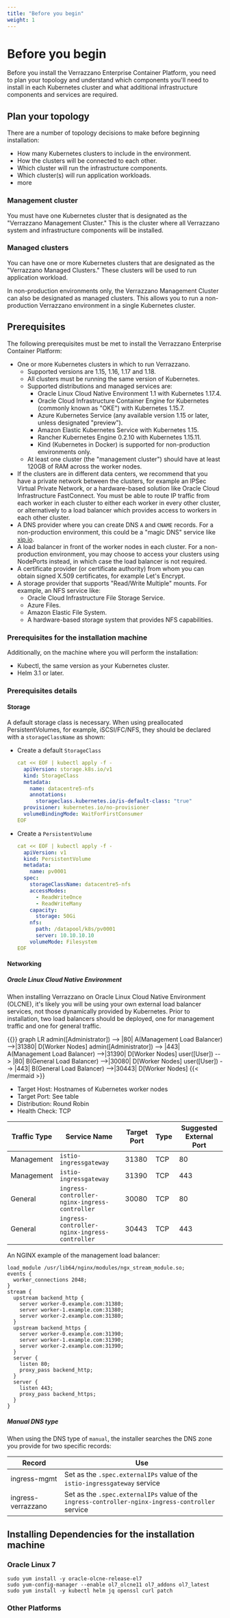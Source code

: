 ```yaml
---
title: "Before you begin"
weight: 1
---
```


# Before you begin

Before you install the Verrazzano Enterprise Container Platform, you need to plan your
topology and understand which components you'll need to install in each Kubernetes
cluster and what additional infrastructure components and services are required.

## Plan your topology

There are a number of topology decisions to make before beginning installation:

* How many Kubernetes clusters to include in the environment.
* How the clusters will be connected to each other.
* Which cluster will run the infrastructure components.
* Which cluster(s) will run application workloads.
* more

### Management cluster

You must have one Kubernetes cluster that is designated as the "Verrazzano Management
Cluster."  This is the cluster where all Verrazzano system and infrastructure
components will be installed.  

### Managed clusters

You can have one or more Kubernetes clusters that are designated as the "Verrazzano
Managed Clusters."  These clusters will be used to run application workload.

In non-production environments only, the Verrazzano Management Cluster can also be
designated as managed clusters.  This allows you to run a non-production Verrazzano
environment in a single Kubernetes cluster.



## Prerequisites

The following prerequisites must be met to install the Verrazzano Enterprise Container Platform:

* One or more Kubernetes clusters in which to run Verrazzano.  
    * Supported versions are 1.15, 1.16, 1.17 and 1.18.
    * All clusters must be running the same version of Kubernetes.
    * Supported distributions and managed services are:
        * Oracle Linux Cloud Native Environment 1.1 with Kubernetes 1.17.4.
        * Oracle Cloud Infrastructure Container Engine for Kubernetes (commonly known as "OKE")
          with Kubernetes 1.15.7.
        * Azure Kubernetes Service (any available version 1.15 or later, unless designated "preview").
        * Amazon Elastic Kubernetes Service with Kubernetes 1.15.
        * Rancher Kubernetes Engine 0.2.10 with Kubernetes 1.15.11.
        * Kind (Kubernetes in Docker) is supported for non-production environments only.
    * At least one cluster (the "management cluster") should have at least 120GB of RAM
      across the worker nodes.
* If the clusters are in different data centers, we recommend that you have a private network
  between the clusters, for example an IPSec Virtual Private Network, or a hardware-based
  solution like Oracle Cloud Infrastructure FastConnect.  You must be able to route IP traffic
  from each worker in each cluster to either each worker in every other cluster, or alternatively
  to a load balancer which provides access to workers in each other cluster.
* A DNS provider where you can create DNS `A` and `CNAME` records. For a non-production environment, this could
  be a "magic DNS" service like [xip.io](http://xip.io).
* A load balancer in front of the worker nodes in each cluster.  For a non-production environment,
  you may choose to access your clusters using NodePorts instead, in which case the load balancer
  is not required.
* A certificate provider (or certificate authority) from whom you can obtain signed X.509 certificates,
  for example Let's Encrypt.
* A storage provider that supports "Read/Write Multiple" mounts.  For example, an NFS service like:
    * Oracle Cloud Infrastructure File Storage Service.
    * Azure Files.
    * Amazon Elastic File System.
    * A hardware-based storage system that provides NFS capabilities.

### Prerequisites for the installation machine

Additionally, on the machine where you will perform the installation:

* Kubectl, the same version as your Kubernetes cluster.
* Helm 3.1 or later.


### Prerequisites details
#### Storage
A default storage class is necessary. When using preallocated PersistentVolumes, for example, iSCSI/FC/NFS,
they should be declared with a `storageClassName` as shown:
* Create a default `StorageClass`
  ```yaml
  cat << EOF | kubectl apply -f -
    apiVersion: storage.k8s.io/v1
    kind: StorageClass
    metadata:
      name: datacentre5-nfs
      annotations:
        storageclass.kubernetes.io/is-default-class: "true"
    provisioner: kubernetes.io/no-provisioner
    volumeBindingMode: WaitForFirstConsumer
  EOF
  ```
* Create a `PersistentVolume`
  ```yaml
  cat << EOF | kubectl apply -f -
    apiVersion: v1
    kind: PersistentVolume
    metadata:
      name: pv0001
    spec:
      storageClassName: datacentre5-nfs
      accessModes:
        - ReadWriteOnce
        - ReadWriteMany
      capacity:
        storage: 50Gi
      nfs:
        path: /datapool/k8s/pv0001
        server: 10.10.10.10
      volumeMode: Filesystem
  EOF
  ```

#### Networking

##### Oracle Linux Cloud Native Environment
When installing Verrazzano on Oracle Linux Cloud Native Environment (OLCNE), it's likely you will be using your
own external load balancer services, not those dynamically provided by Kubernetes.
Prior to installation, two load balancers should be deployed, one for management traffic and one
for general traffic.

{{<mermaid align="left">}}
graph LR
	admin([Administrator]) --> |80| A(Management Load Balancer) -->|31380| D[Worker Nodes]
	admin([Administrator]) --> |443| A(Management Load Balancer) -->|31390| D[Worker Nodes]
	user([User]) --> |80| B(General Load Balancer) -->|30080| D[Worker Nodes]
	user([User]) --> |443| B(General Load Balancer) -->|30443| D[Worker Nodes]
{{< /mermaid >}}

* Target Host: Hostnames of Kubernetes worker nodes
* Target Port: See table
* Distribution: Round Robin
* Health Check: TCP

Traffic Type | Service Name | Target Port | Type | Suggested External Port
 ---|---|---|---|---
Management | `istio-ingressgateway` | 31380 | TCP | 80
Management | `istio-ingressgateway` | 31390 | TCP | 443
General | `ingress-controller-nginx-ingress-controller` | 30080 | TCP | 80
General | `ingress-controller-nginx-ingress-controller` | 30443 | TCP | 443

An NGINX example of the management load balancer:
```
load_module /usr/lib64/nginx/modules/ngx_stream_module.so;
events {
  worker_connections 2048;
}
stream {
  upstream backend_http {
    server worker-0.example.com:31380;
    server worker-1.example.com:31380;
    server worker-2.example.com:31380;
  }
  upstream backend_https {
    server worker-0.example.com:31390;
    server worker-1.example.com:31390;
    server worker-2.example.com:31390;
  }
  server {
    listen 80;
    proxy_pass backend_http;
  }
  server {
    listen 443;
    proxy_pass backend_https;
  }
}
```

##### Manual DNS type
When using the DNS type of `manual`, the installer searches the DNS zone you provide for two specific records:

Record | Use
---|---
ingress-mgmt | Set as the `.spec.externalIPs` value of the `istio-ingressgateway` service
ingress-verrazzano | Set as the `.spec.externalIPs` value of the `ingress-controller-nginx-ingress-controller` service

## Installing Dependencies for the installation machine
### Oracle Linux 7
```shell script
sudo yum install -y oracle-olcne-release-el7
sudo yum-config-manager --enable ol7_olcne11 ol7_addons ol7_latest
sudo yum install -y kubectl helm jq openssl curl patch
```
### Other Platforms
